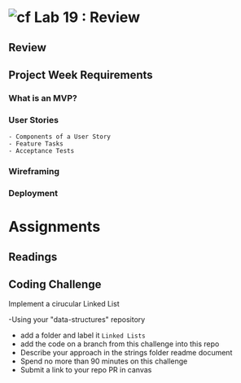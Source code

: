 # ![cf](http://i.imgur.com/7v5ASc8.png) Lab 19 : Review

## Review

## Project Week Requirements

### What is an MVP?

### User Stories
	- Components of a User Story
	- Feature Tasks
	- Acceptance Tests

### Wireframing

### Deployment

# Assignments

## Readings

## Coding Challenge

Implement a cirucular Linked List

-Using your "data-structures" repository
  - add a folder and label it `Linked Lists`
  - add the code on a branch from this challenge into this repo
  - Describe your approach in the strings folder readme document
  - Spend no more than 90 minutes on this challenge
  - Submit a link to your repo PR in canvas